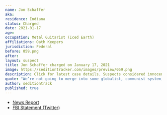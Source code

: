 ```yaml
---
name: Jon Schaffer
aka:
residence: Indiana
status: Charged
date: 2021-01-17
age:
occupation: Metal Guitarist (Iced Earth)
affiliations: Oath Keepers
jurisdiction: Federal
before: 059.png
after:
layout: suspect
title: Jon Schaffer charged on January 17, 2021
image: https://seditiontracker.com/images/preview/059.png
description: Click for latest case details. Suspects considered innocent until proven guilty.
quote: "We’re not going to merge into some globalist, communist system, it will not happen. There will be a lot of bloodshed if it comes down to that, trust me."
author: seditiontrack
published: true
---
```


- [News Report](https://variety.com/2021/music/news/metal-guitarist-john-schaffer-surrenders-fbi-capitol-siege-1234887239/)
- [FBI Statement (Twitter)](https://twitter.com/FBIIndianapolis/status/1350971493891661829?s=20)
